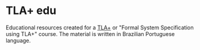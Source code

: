 # TLA+ edu

Educational resources created for a [TLA+](https://lamport.azurewebsites.net/tla/tla.html) or "Formal System Specification using TLA+" course. The material is written in Brazilian Portuguese language.
